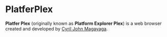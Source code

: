 # PlatferPlex

**Platfer Plex** (originally known as **Platform Explorer Plex**) is a web browser created and developed by [Cyril John Magayaga](https://github.com/magayaga).

